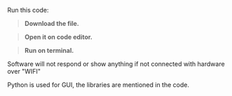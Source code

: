 Run this code:

>**Download the file.**

>**Open it on code editor.**

>**Run on terminal.**


Software will not respond or show anything if not connected with hardware over "WIFI"

Python is used for GUI, the libraries are mentioned in the code.
